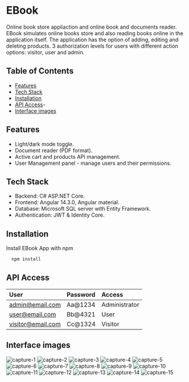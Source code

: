 # EBook

Online book store appliaction and online book and documents reader.
EBook simulates online books store and also reading books online in the application itself.
The application has the option of adding, editing and deleting products. 3 authorization levels for users with different action options: visitor, user and admin.


## Table of Contents
- [Features](#features)
- [Tech Stack](#tech-Stack)
- [Installation](#installation)
- [API Access](#api-access)- 
- [Interface images](#interface-images)

## Features

- Light/dark mode toggle.
- Document reader (PDF format).
- Active cart and products API management.
- User Management panel - manage users and their permissions.


## Tech Stack

- Backend: C# ASP.NET Core.
- Frontend: Angular 14.3.0, Angular material.
- Database: Microsoft SQL server with Entity Framework.
- Authentication: JWT & Identity Core.



## Installation

Install EBook App with npm

```bash
  npm install
```
    

## API Access
| User              | Password                   | Access       |            
| :---------------  | :------------------------- | :----------- | 
| admin@email.com   | Aa@1234                    | Administrator|  
| user@email.com    | Bb@4321                    | User         |  
| visitor@email.com | Cc@1324                    | Visitor      |  

## Interface images

![capture-1](https://github.com/shokerm/EBook-App-Project/assets/96984377/a1bf9c9b-24a3-4567-b717-5084045bd418)
![capture-2](https://github.com/shokerm/EBook-App-Project/assets/96984377/6de6fd86-3e8a-44fc-8326-a6851af62ddf)
![capture-3](https://github.com/shokerm/EBook-App-Project/assets/96984377/8b503d96-7130-40b7-a52d-882fc31a4704)
![capture-4](https://github.com/shokerm/EBook-App-Project/assets/96984377/b6564f0a-36db-447b-9abf-166a6cbd19d4)
![capture-5](https://github.com/shokerm/EBook-App-Project/assets/96984377/fd5afa57-cd00-4ae6-997b-4d1ec84b7911)
![capture-6](https://github.com/shokerm/EBook-App-Project/assets/96984377/1a354ea8-5291-4453-9242-b0fce84e8c57)
![capture-7](https://github.com/shokerm/EBook-App-Project/assets/96984377/ea50e0e4-1416-4249-8273-63e0cc663466)
![capture-8](https://github.com/shokerm/EBook-App-Project/assets/96984377/07f04c2a-7328-492f-9578-9d9ffa7bc4e9)
![capture-9](https://github.com/shokerm/EBook-App-Project/assets/96984377/529ecbb3-7fb9-480c-89ec-2a8bd1c2f987)
![capture-10](https://github.com/shokerm/EBook-App-Project/assets/96984377/004b2e54-c27a-4a63-b849-5728ce43ab8a)
![capture-11](https://github.com/shokerm/EBook-App-Project/assets/96984377/52a5bd4b-1ecb-43cc-903d-83dca1b75682)
![capture-12](https://github.com/shokerm/EBook-App-Project/assets/96984377/4308365f-28c4-406e-87ec-1c595aeee75b)
![capture-13](https://github.com/shokerm/EBook-App-Project/assets/96984377/8b2b6f1a-be1f-4b9c-992b-d20ab327e15a)
![capture-14](https://github.com/shokerm/EBook-App-Project/assets/96984377/c9d8fc5b-54b2-4732-aaa6-e8533e8126e2)
![capture-15](https://github.com/shokerm/EBook-App-Project/assets/96984377/a57d3753-fd41-4d67-8745-31492ac459f5)

